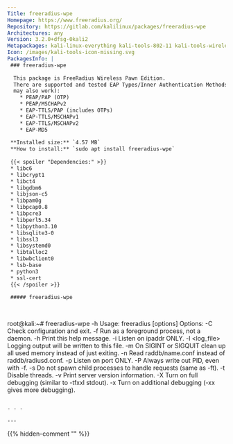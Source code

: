 ```yaml
---
Title: freeradius-wpe
Homepage: https://www.freeradius.org/
Repository: https://gitlab.com/kalilinux/packages/freeradius-wpe
Architectures: any
Version: 3.2.0+dfsg-0kali2
Metapackages: kali-linux-everything kali-tools-802-11 kali-tools-wireless 
Icon: /images/kali-tools-icon-missing.svg
PackagesInfo: |
 ### freeradius-wpe
 
  This package is FreeRadius Wireless Pawn Edition.
  There are supported and tested EAP Types/Inner Authentication Methods (others
  may also work):
    * PEAP/PAP (OTP)
    * PEAP/MSCHAPv2
    * EAP-TTLS/PAP (includes OTPs)
    * EAP-TTLS/MSCHAPv1
    * EAP-TTLS/MSCHAPv2
    * EAP-MD5
 
 **Installed size:** `4.57 MB`  
 **How to install:** `sudo apt install freeradius-wpe`  
 
 {{< spoiler "Dependencies:" >}}
 * libc6 
 * libcrypt1 
 * libct4 
 * libgdbm6 
 * libjson-c5 
 * libpam0g 
 * libpcap0.8 
 * libpcre3
 * libperl5.34 
 * libpython3.10 
 * libsqlite3-0 
 * libssl3 
 * libsystemd0
 * libtalloc2 
 * libwbclient0 
 * lsb-base 
 * python3
 * ssl-cert
 {{< /spoiler >}}
 
 ##### freeradius-wpe
 
 
 ```
 root@kali:~# freeradius-wpe -h
 Usage: freeradius [options]
 Options:
   -C            Check configuration and exit.
   -f            Run as a foreground process, not a daemon.
   -h            Print this help message.
   -i <ipaddr>   Listen on ipaddr ONLY.
   -l <log_file> Logging output will be written to this file.
   -m            On SIGINT or SIGQUIT clean up all used memory instead of just exiting.
   -n <name>     Read raddb/name.conf instead of raddb/radiusd.conf.
   -p <port>     Listen on port ONLY.
   -P            Always write out PID, even with -f.
   -s            Do not spawn child processes to handle requests (same as -ft).
   -t            Disable threads.
   -v            Print server version information.
   -X            Turn on full debugging (similar to -tfxxl stdout).
   -x            Turn on additional debugging (-xx gives more debugging).
 ```
 
 - - -
 
---
```

{{% hidden-comment "<!--Do not edit anything above this line-->" %}}
